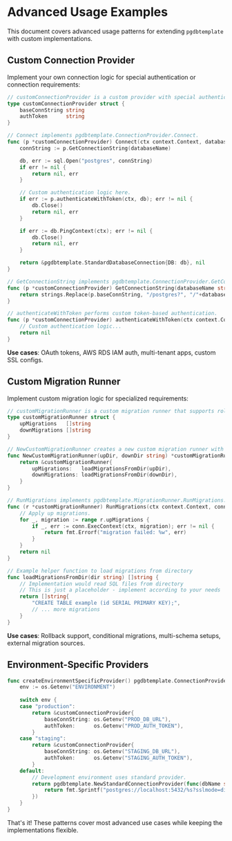 # Advanced Usage Examples

This document covers advanced usage patterns for extending `pgdbtemplate`
with custom implementations.

## Custom Connection Provider

Implement your own connection logic for special authentication
or connection requirements:

```go
// customConnectionProvider is a custom provider with special authentication logic.
type customConnectionProvider struct {
	baseConnString string
	authToken      string
}

// Connect implements pgdbtemplate.ConnectionProvider.Connect.
func (p *customConnectionProvider) Connect(ctx context.Context, databaseName string) (pgdbtemplate.DatabaseConnection, error) {
	connString := p.GetConnectionString(databaseName)

	db, err := sql.Open("postgres", connString)
	if err != nil {
		return nil, err
	}

	// Custom authentication logic here.
	if err := p.authenticateWithToken(ctx, db); err != nil {
		db.Close()
		return nil, err
	}

	if err := db.PingContext(ctx); err != nil {
		db.Close()
		return nil, err
	}

	return &pgdbtemplate.StandardDatabaseConnection{DB: db}, nil
}

// GetConnectionString implements pgdbtemplate.ConnectionProvider.GetConnectionString.
func (p *customConnectionProvider) GetConnectionString(databaseName string) string {
	return strings.Replace(p.baseConnString, "/postgres?", "/"+databaseName+"?", 1)
}

// authenticateWithToken performs custom token-based authentication.
func (p *customConnectionProvider) authenticateWithToken(ctx context.Context, db *sql.DB) error {
	// Custom authentication logic...
	return nil
}
```

**Use cases**: OAuth tokens, AWS RDS IAM auth, multi-tenant apps, custom SSL configs.

## Custom Migration Runner

Implement custom migration logic for specialized requirements:

```go
// customMigrationRunner is a custom migration runner that supports rollbacks.
type customMigrationRunner struct {
	upMigrations   []string
	downMigrations []string
}

// NewCustomMigrationRunner creates a new custom migration runner with rollback support.
func NewCustomMigrationRunner(upDir, downDir string) *customMigrationRunner {
	return &customMigrationRunner{
		upMigrations:   loadMigrationsFromDir(upDir),
		downMigrations: loadMigrationsFromDir(downDir),
	}
}

// RunMigrations implements pgdbtemplate.MigrationRunner.RunMigrations.
func (r *customMigrationRunner) RunMigrations(ctx context.Context, conn pgdbtemplate.DatabaseConnection) error {
	// Apply up migrations.
	for _, migration := range r.upMigrations {
		if _, err := conn.ExecContext(ctx, migration); err != nil {
			return fmt.Errorf("migration failed: %w", err)
		}
	}
	return nil
}

// Example helper function to load migrations from directory
func loadMigrationsFromDir(dir string) []string {
	// Implementation would read SQL files from directory
	// This is just a placeholder - implement according to your needs
	return []string{
		"CREATE TABLE example (id SERIAL PRIMARY KEY);",
		// ... more migrations
	}
}
```

**Use cases**: Rollback support, conditional migrations, multi-schema setups,
external migration sources.

## Environment-Specific Providers

```go
func createEnvironmentSpecificProvider() pgdbtemplate.ConnectionProvider {
	env := os.Getenv("ENVIRONMENT")
	
	switch env {
	case "production":
		return &customConnectionProvider{
			baseConnString: os.Getenv("PROD_DB_URL"),
			authToken:      os.Getenv("PROD_AUTH_TOKEN"),
		}
	case "staging":
		return &customConnectionProvider{
			baseConnString: os.Getenv("STAGING_DB_URL"),
			authToken:      os.Getenv("STAGING_AUTH_TOKEN"),
		}
	default:
		// Development environment uses standard provider.
		return pgdbtemplate.NewStandardConnectionProvider(func(dbName string) string {
			return fmt.Sprintf("postgres://localhost:5432/%s?sslmode=disable", dbName)
		})
	}
}
```

That's it! These patterns cover most advanced use cases
while keeping the implementations flexible.

